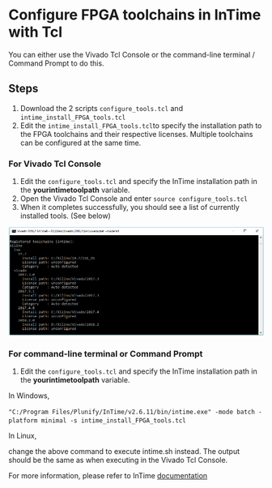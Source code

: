 # Configure FPGA toolchains in InTime with Tcl

You can either use the Vivado Tcl Console or the command-line terminal / Command Prompt to do this. 

## Steps
1. Download the 2 scripts `configure_tools.tcl` and `intime_install_FPGA_tools.tcl`
2. Edit the `intime_install_FPGA_tools.tcl`to specify the installation path to the FPGA toolchains and their respective licenses. Multiple toolchains can be configured at the same time.

### For Vivado Tcl Console
1. Edit the `configure_tools.tcl` and specify the InTime installation path in the **yourintimetoolpath** variable.
2. Open the Vivado Tcl Console and enter `source configure_tools.tcl`
3. When it completes successfully, you should see a list of currently installed tools. (See below) 

![alt text](https://github.com/plunify/InTime/blob/master/images/Vivado_tcl_console_tool_list.png)

### For command-line terminal or Command Prompt
1. Edit the `configure_tools.tcl` and specify the InTime installation path in the **yourintimetoolpath** variable.

In Windows, 

`"C:/Program Files/Plunify/InTime/v2.6.11/bin/intime.exe" -mode batch -platform minimal -s intime_install_FPGA_tools.tcl`

In Linux,

change the above command to execute intime.sh instead. The output should be the same as when executing in the Vivado Tcl Console.

For more information, please refer to InTime [documentation](https://docs.plunify.com/intime/configuration.html)
